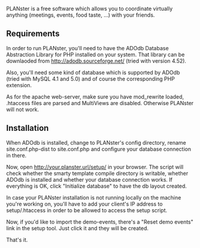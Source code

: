 PLANster is a free software which allows you to coordinate virtually anything
(meetings, events, food taste, ...) with your friends.

## Requirements ##

In order to run PLANster, you'll need to have the ADOdb Database Abstraction
Library for PHP installed on your system. That library can be downlaoded from
http://adodb.sourceforge.net/ (tried with version 4.52).

Also, you'll need some kind of database which is supported by ADOdb (tried with
MySQL 4.1 and 5.0) and of course the corresponding PHP extension.

As for the apache web-server, make sure you have mod\_rewrite loaded,
.htaccess files are parsed and MultiViews are disabled. Otherwise PLANster
will not work.


## Installation ##

When ADOdb is installed, change to PLANster's config directory, rename
site.conf.php-dist to site.conf.php and configure your database connection in
there.

Now, open http://your.planster.url/setup/ in your browser. The script will
check whether the smarty template compile directory is writable, whether ADOdb
is installed and whether your database connection works. If everything is OK,
click "Initialize database" to have the db layout created.

In case your PLANster installation is not running locally on the machine you're
working on, you'll have to add your client's IP address to setup/.htaccess in
order to be allowed to access the setup script.

Now, if you'd like to import the demo-events, there's a "Reset demo events"
link in the setup tool. Just click it and they will be created.

That's it.